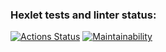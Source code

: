 ### Hexlet tests and linter status:
[![Actions Status](https://github.com/EmeraldBoar/frontend-project-lvl2/workflows/hexlet-check/badge.svg)](https://github.com/EmeraldBoar/frontend-project-lvl2/actions)
[![Maintainability](https://api.codeclimate.com/v1/badges/e4f5d57c4ff1f10d9f28/maintainability)](https://codeclimate.com/github/EmeraldBoar/frontend-project-lvl2/maintainability)